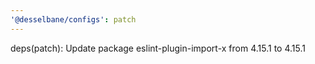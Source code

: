 ```yaml
---
'@desselbane/configs': patch
---
```


deps(patch): Update package eslint-plugin-import-x from 4.15.1 to 4.15.1
